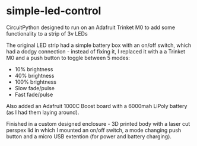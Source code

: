 # simple-led-control
CircuitPython designed to run on an Adafruit Trinket M0 to add some functionality to a strip of 3v LEDs

The original LED strip had a simple battery box with an on/off switch, which had a dodgy connection - instead of fixing it, I replaced it with a a Trinket M0 and a push button to toggle between 5 modes:

* 10% brightness
* 40% brightness
* 100% brightness
* Slow fade/pulse
* Fast fade/pulse

Also added an Adafruit 1000C Boost board with a 6000mah LiPoly battery (as I had them laying around).

Finished in a custom designed enclosure - 3D printed body with a laser cut perspex lid in which I mounted an on/off switch, a mode changing push button and a micro USB extention (for power and battery charging). 
